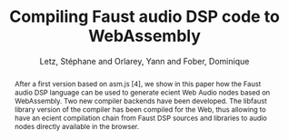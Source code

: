 --- 
title: "Compiling Faust audio DSP code to WebAssembly" 
abstract: "After a first version based on asm.js [4], we show in this paper how the Faust audio DSP language can be used to generate ecient Web Audio nodes based on WebAssembly. Two new compiler backends have been developed. The libfaust library version of the compiler has been compiled for the Web, thus allowing to have an ecient compilation chain from Faust DSP sources and libraries to audio nodes directly available in the browser." 
address: "London" 
author: "Letz, Stéphane and Orlarey, Yann and Fober, Dominique"
webAuthor: "Stéphane Letz, Yann Orlarey, Dominique Fober" 
booktitle: "Proceedings of the International Web Audio Conference" 
editor: "Thalmann, Florian and Ewert, Sebastian" 
month: "Proceedings of the International Web Audio Conference"
pages: "" 
publisher: "Queen Mary University of London" 
series: "WAC '17"
track: "Poster"  
year: "2017" 
id: "2017_EA_60" 
tags: year2017
media: none 
pdflink: /_data/papers/pdf/2017/2017_60.pdf
ISSN: 2663-5844
---